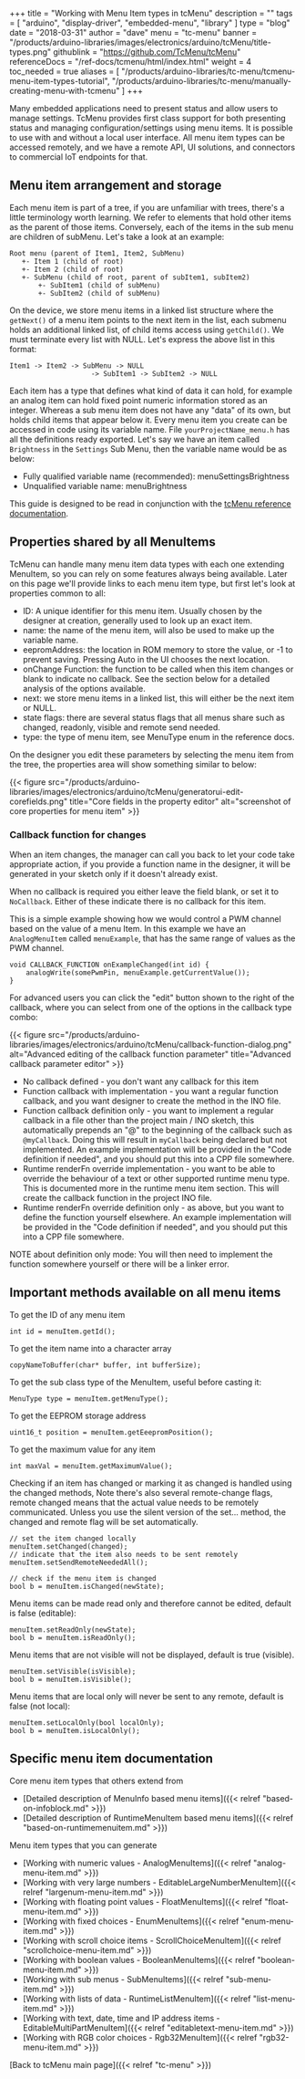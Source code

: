 +++
title = "Working with Menu Item types in tcMenu"
description = ""
tags = [ "arduino", "display-driver", "embedded-menu", "library" ]
type = "blog"
date = "2018-03-31"
author =  "dave"
menu = "tc-menu"
banner = "/products/arduino-libraries/images/electronics/arduino/tcMenu/title-types.png"
githublink = "https://github.com/TcMenu/tcMenu"
referenceDocs = "/ref-docs/tcmenu/html/index.html"
weight = 4
toc_needed = true
aliases = [ "/products/arduino-libraries/tc-menu/tcmenu-menu-item-types-tutorial", "/products/arduino-libraries/tc-menu/manually-creating-menu-with-tcmenu" ]
+++

Many embedded applications need to present status and allow users to manage settings. TcMenu provides first class support for both presenting status and managing configuration/settings using menu items. It is possible to use with and without a local user interface. All menu item types can be accessed remotely, and we have a remote API, UI solutions, and connectors to commercial IoT endpoints for that.  

## Menu item arrangement and storage

Each menu item is part of a tree, if you are unfamiliar with trees, there's a little terminology worth learning. We refer to elements that hold other items as the parent of those items. Conversely, each of the items in the sub menu are children of subMenu. Let's take a look at an example:

    Root menu (parent of Item1, Item2, SubMenu)
       +- Item 1 (child of root)
       +- Item 2 (child of root)
       +- SubMenu (child of root, parent of subItem1, subItem2)
           +- SubItem1 (child of subMenu)
           +- SubItem2 (child of subMenu)

On the device, we store menu items in a linked list structure where the `getNext()` of a menu item points to the next item in the list, each submenu holds an additional linked list, of child items access using `getChild()`. We must terminate every list with NULL. Let's express the above list in this format:

```
Item1 -> Item2 -> SubMenu -> NULL
                    -> SubItem1 -> SubItem2 -> NULL
```

Each item has a type that defines what kind of data it can hold, for example an analog item can hold fixed point numeric information stored as an integer. Whereas a sub menu item does not have any "data" of its own, but holds child items that appear below it. Every menu item you create can be accessed in code using its variable name. File `yourProjectName_menu.h` has all the definitions ready exported.  Let's say we have an item called `Brightness` in the `Settings` Sub Menu, then the variable name would be as below:

* Fully qualified variable name (recommended): menuSettingsBrightness
* Unqualified variable name: menuBrightness 

This guide is designed to be read in conjunction with the [tcMenu reference documentation](https://www.thecoderscorner.com/ref-docs/tcmenu/html/_menu_items_8h.html).

## Properties shared by all MenuItems

TcMenu can handle many menu item data types with each one extending MenuItem, so you can rely on some features always being available. Later on this page we'll provide links to each menu item type, but first let's look at properties common to all:

* ID: A unique identifier for this menu item. Usually chosen by the designer at creation, generally used to look up an exact item.
* name: the name of the menu item, will also be used to make up the variable name.
* eepromAddress: the location in ROM memory to store the value, or -1 to prevent saving. Pressing Auto in the UI chooses the next location. 
* onChange Function: the function to be called when this item changes or blank to indicate no callback. See the section below for a detailed analysis of the options available.
* next: we store menu items in a linked list, this will either be the next item or NULL.
* state flags: there are several status flags that all menus share such as changed, readonly, visible and remote send needed.
* type: the type of menu item, see MenuType enum in the reference docs.

On the designer you edit these parameters by selecting the menu item from the tree, the properties area will show something similar to below:

{{< figure src="/products/arduino-libraries/images/electronics/arduino/tcMenu/generatorui-edit-corefields.png" title="Core fields in the property editor" alt="screenshot of core properties for menu item" >}}

### Callback function for changes

When an item changes, the manager can call you back to let your code take appropriate action, if you provide a function name in the designer, it will be generated in your sketch only if it doesn't already exist.

When no callback is required you either leave the field blank, or set it to `NoCallback`. Either of these indicate there is no callback for this item.

This is a simple example showing how we would control a PWM channel based on the value of a menu Item. In this example we have an `AnalogMenuItem` called `menuExample`, that has the same range of values as the PWM channel.

    void CALLBACK_FUNCTION onExampleChanged(int id) {
        analogWrite(somePwmPin, menuExample.getCurrentValue()); 
    } 

For advanced users you can click the "edit" button shown to the right of the callback, where you can select from one of the options in the callback type combo:

{{< figure src="/products/arduino-libraries/images/electronics/arduino/tcMenu/callback-function-dialog.png" alt="Advanced editing of the callback function parameter"  title="Advanced callback parameter editor" >}}

* No callback defined - you don't want any callback for this item
* Function callback with implementation - you want a regular function callback, and you want designer to create the method in the INO file.
* Function callback definition only - you want to implement a regular callback in a file other than the project main / INO sketch, this automatically prepends an "@" to the beginning of the callback such as `@myCallback`. Doing this will result in `myCallback` being declared but not implemented. An example implementation will be provided in the "Code definition if needed", and you should put this into a CPP file somewhere. 
* Runtime renderFn override implementation - you want to be able to override the behaviour of a text or other supported runtime menu type. This is documented more in the runtime menu item section. This will create the callback function in the project INO file.
* Runtime renderFn override definition only - as above, but you want to define the function yourself elsewhere. An example implementation will be provided in the "Code definition if needed", and you should put this into a CPP file somewhere.

NOTE about definition only mode: You will then need to implement the function somewhere yourself or there will be a linker error.

## Important methods available on all menu items

To get the ID of any menu item

    int id = menuItem.getId();  

To get the item name into a character array

    copyNameToBuffer(char* buffer, int bufferSize);
    
To get the sub class type of the MenuItem, useful before casting it:

    MenuType type = menuItem.getMenuType();

To get the EEPROM storage address

    uint16_t position = menuItem.getEeepromPosition();

To get the maximum value for any item

    int maxVal = menuItem.getMaximumValue();
    
Checking if an item has changed or marking it as changed is handled using the changed methods, Note there's also several remote-change flags, remote changed means that the actual value needs to be remotely communicated. Unless you use the silent version of the set... method, the changed and remote flag will be set automatically.

    // set the item changed locally
    menuItem.setChanged(changed);
    // indicate that the item also needs to be sent remotely
    menuItem.setSendRemoteNeededAll();
    
    // check if the menu item is changed
    bool b = menuItem.isChanged(newState);

Menu items can be made read only and therefore cannot be edited, default is false (editable):

    menuItem.setReadOnly(newState);
    bool b = menuItem.isReadOnly();
    
Menu items that are not visible will not be displayed, default is true (visible).

    menuItem.setVisible(isVisible);
    bool b = menuItem.isVisible();
    
Menu items that are local only will never be sent to any remote, default is false (not local):
    
    menuItem.setLocalOnly(bool localOnly);
    bool b = menuItem.isLocalOnly();

## Specific menu item documentation

Core menu item types that others extend from

* [Detailed description of MenuInfo based menu items]({{< relref "based-on-infoblock.md" >}})
* [Detailed description of RuntimeMenuItem based menu items]({{< relref "based-on-runtimemenuitem.md" >}})

Menu item types that you can generate

* [Working with numeric values - AnalogMenuItems]({{< relref "analog-menu-item.md" >}})
* [Working with very large numbers - EditableLargeNumberMenuItem]({{< relref "largenum-menu-item.md" >}})
* [Working with floating point values - FloatMenuItems]({{< relref "float-menu-item.md" >}})
* [Working with fixed choices - EnumMenuItems]({{< relref "enum-menu-item.md" >}})
* [Working with scroll choice items - ScrollChoiceMenuItem]({{< relref "scrollchoice-menu-item.md" >}})
* [Working with boolean values - BooleanMenuItems]({{< relref "boolean-menu-item.md" >}})
* [Working with sub menus - SubMenuItems]({{< relref "sub-menu-item.md" >}})
* [Working with lists of data - RuntimeListMenuItem]({{< relref "list-menu-item.md" >}})
* [Working with text, date, time and IP address items - EditableMultiPartMenuItem]({{< relref "editabletext-menu-item.md" >}})
* [Working with RGB color choices - Rgb32MenuItem]({{< relref "rgb32-menu-item.md" >}})

[Back to tcMenu main page]({{< relref "tc-menu" >}}) 
